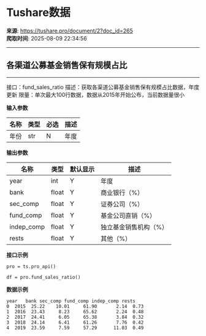 # Tushare数据

**来源**: https://tushare.pro/document/2?doc_id=265  
**爬取时间**: 2025-08-09 22:34:56

---

## 各渠道公募基金销售保有规模占比

---

接口：fund\_sales\_ratio
描述：获取各渠道公募基金销售保有规模占比数据，年度更新
限量：单次最大100行数据，数据从2015年开始公布，当前数据量很小

**输入参数**

| 名称 | 类型 | 必选 | 描述 |
| --- | --- | --- | --- |
| 年份 | str | N | 年度 |

**输出参数**

| 名称 | 类型 | 默认显示 | 描述 |
| --- | --- | --- | --- |
| year | int | Y | 年度 |
| bank | float | Y | 商业银行（%） |
| sec\_comp | float | Y | 证券公司（%） |
| fund\_comp | float | Y | 基金公司直销（%） |
| indep\_comp | float | Y | 独立基金销售机构（%） |
| rests | float | Y | 其他（%） |

**接口示例**

```
pro = ts.pro_api()

df = pro.fund_sales_ratio()
```

**数据示例**

```
year   bank sec_comp fund_comp indep_comp rests
0  2015  25.22    10.01     61.90       2.14  0.73
1  2016  23.43     8.23     65.62       2.24  0.48
2  2017  24.41     6.05     65.38       3.84  0.32
3  2018  24.14     6.41     61.26       7.76  0.42
4  2019  23.59     7.59     57.29      11.03  0.49
```
